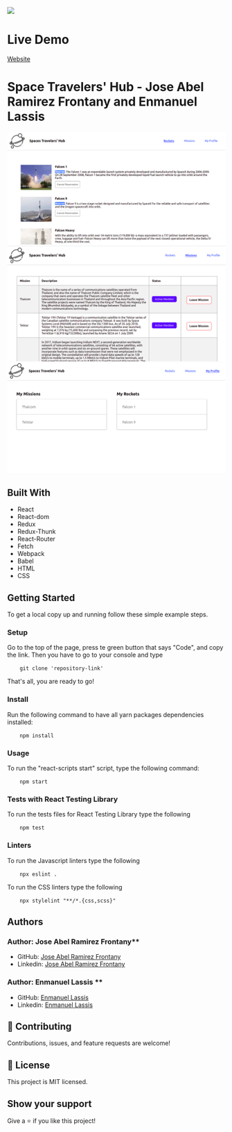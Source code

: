 ![](https://img.shields.io/badge/Microverse-blueviolet)

# Live Demo

[Website](https://react-redux-capstone-jose-enmanuel.netlify.app/)

# Space Travelers' Hub - Jose Abel Ramirez Frontany and Enmanuel Lassis

![screenshot](./app_screenshot.png)
![screenshot](./app_screenshot2.png)
![screenshot](./app_screenshot3.png)

## Built With

- React
- React-dom
- Redux
- Redux-Thunk
- React-Router
- Fetch
- Webpack
- Babel
- HTML
- CSS

## Getting Started

To get a local copy up and running follow these simple example steps.

### Setup

Go to the top of the page, press te green button that says "Code", and copy the link. Then you have to go to your console and type

```
    git clone 'repository-link'
```

That's all, you are ready to go!

### Install

Run the following command to have all yarn packages dependencies installed:

```
    npm install
```

### Usage

To run the "react-scripts start" script, type the following command:

```
    npm start
```

### Tests with React Testing Library

To run the tests files for React Testing Library type the following

```
    npm test
```

### Linters

To run the Javascript linters type the following

```
    npx eslint .
```

To run the CSS linters type the following

```
    npx stylelint "**/*.{css,scss}"
```

## Authors

### Author: Jose Abel Ramirez Frontany\*\*

- GitHub: [Jose Abel Ramirez Frontany](https://github.com/jose-Abel)
- Linkedin: [Jose Abel Ramirez Frontany](www.linkedin.com/in/joseabelramirezfrontany)

### Author: Enmanuel Lassis \*\*

- GitHub: [Enmanuel Lassis](https://github.com/elassis)
- Linkedin: [Enmanuel Lassis](https://www.linkedin.com/in/enmanuel-lassis-pe%C3%B1a/)

## 🤝 Contributing

Contributions, issues, and feature requests are welcome!

## 📝 License

This project is MIT licensed.

## Show your support

Give a ⭐️ if you like this project!
